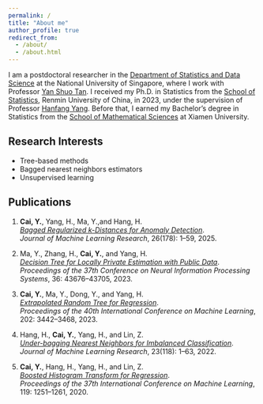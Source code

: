 ```yaml
---
permalink: /
title: "About me"
author_profile: true
redirect_from: 
  - /about/
  - /about.html
---
```


I am a postdoctoral researcher in the [Department of Statistics and Data Science](https://www.stat.nus.edu.sg/) at the National University of Singapore, where I work with Professor [Yan Shuo Tan](https://sites.google.com/view/yanshuotan/home). I received my Ph.D. in Statistics from the [School of Statistics](https://stat.ruc.edu.cn/Home/index.htm), Renmin University of China, in 2023, under the supervision of Professor [Hanfang Yang](http://isbd.ruc.edu.cn/English/Faculty/75f7b9495f664db2b47dce10253a84ff.htm). Before that, I earned my Bachelor’s degree in Statistics from the [School of Mathematical Sciences](https://math.xmu.edu.cn/en/) at Xiamen University.

Research Interests
-----
- Tree-based methods
- Bagged nearest neighbors estimators
- Unsupervised learning


Publications
-----
1. **Cai, Y.**, Yang, H., Ma, Y.,and Hang, H.  
   [*Bagged Regularized k-Distances for Anomaly Detection*](https://jmlr.org/papers/v26/23-1519.html).  
   *Journal of Machine Learning Research*, 26(178): 1–59, 2025.

2. Ma, Y., Zhang, H., **Cai, Y.**, and Yang, H.  
   [*Decision Tree for Locally Private Estimation with Public Data*](https://proceedings.neurips.cc/paper_files/paper/2023/hash/88237ac4e9941b1be5c6d3c1ad408184-Abstract-Conference.html).  
   *Proceedings of the 37th Conference on Neural Information Processing Systems*, 36: 43676–43705, 2023.

3. **Cai, Y.**, Ma, Y., Dong, Y., and Yang, H.  
   [*Extrapolated Random Tree for Regression*](https://proceedings.mlr.press/v202/cai23d.html).  
   *Proceedings of the 40th International Conference on Machine Learning*, 202: 3442–3468, 2023.

4. Hang, H., **Cai, Y.**, Yang, H., and Lin, Z.  
   [*Under-bagging Nearest Neighbors for Imbalanced Classification*](https://www.jmlr.org/papers/v23/21-0904.html).  
   *Journal of Machine Learning Research*, 23(118): 1–63, 2022.

5. **Cai, Y.**, Hang, H., Yang, H., and Lin, Z.  
   [*Boosted Histogram Transform for Regression*](http://proceedings.mlr.press/v119/cai20a.html).  
   *Proceedings of the 37th International Conference on Machine Learning*, 119: 1251–1261, 2020.


